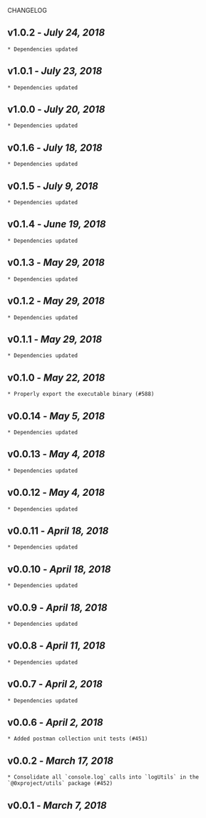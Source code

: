 <!--
changelogUtils.file is auto-generated using the monorepo-scripts package. Don't edit directly.
Edit the package's CHANGELOG.json file only.
-->

CHANGELOG

## v1.0.2 - _July 24, 2018_

    * Dependencies updated

## v1.0.1 - _July 23, 2018_

    * Dependencies updated

## v1.0.0 - _July 20, 2018_

    * Dependencies updated

## v0.1.6 - _July 18, 2018_

    * Dependencies updated

## v0.1.5 - _July 9, 2018_

    * Dependencies updated

## v0.1.4 - _June 19, 2018_

    * Dependencies updated

## v0.1.3 - _May 29, 2018_

    * Dependencies updated

## v0.1.2 - _May 29, 2018_

    * Dependencies updated

## v0.1.1 - _May 29, 2018_

    * Dependencies updated

## v0.1.0 - _May 22, 2018_

    * Properly export the executable binary (#588)

## v0.0.14 - _May 5, 2018_

    * Dependencies updated

## v0.0.13 - _May 4, 2018_

    * Dependencies updated

## v0.0.12 - _May 4, 2018_

    * Dependencies updated

## v0.0.11 - _April 18, 2018_

    * Dependencies updated

## v0.0.10 - _April 18, 2018_

    * Dependencies updated

## v0.0.9 - _April 18, 2018_

    * Dependencies updated

## v0.0.8 - _April 11, 2018_

    * Dependencies updated

## v0.0.7 - _April 2, 2018_

    * Dependencies updated

## v0.0.6 - _April 2, 2018_

    * Added postman collection unit tests (#451)

## v0.0.2 - _March 17, 2018_

    * Consolidate all `console.log` calls into `logUtils` in the `@0xproject/utils` package (#452)

## v0.0.1 - _March 7, 2018_
